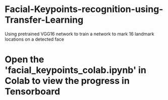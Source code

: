 # Facial-Keypoints-recognition-using-Transfer-Learning
Using pretrained VGG16 network to train a network to mark 16 landmark locations on a detected face
# Open the 'facial_keypoints_colab.ipynb' in Colab to view the progress in Tensorboard
